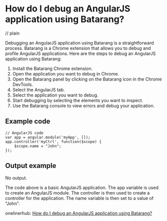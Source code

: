 # How do I debug an AngularJS application using Batarang?
// plain

Debugging an AngularJS application using Batarang is a straightforward process. Batarang is a Chrome extension that allows you to debug and profile AngularJS applications. Here are the steps to debug an AngularJS application using Batarang:

1. Install the Batarang Chrome extension.
2. Open the application you want to debug in Chrome.
3. Open the Batarang panel by clicking on the Batarang icon in the Chrome DevTools.
4. Select the AngularJS tab.
5. Select the application you want to debug.
6. Start debugging by selecting the elements you want to inspect.
7. Use the Batarang console to view errors and debug your application.

## Example code


```
// AngularJS code
var app = angular.module('myApp', []);
app.controller('myCtrl', function($scope) {
    $scope.name = "John";
});
```

## Output example


No output.

The code above is a basic AngularJS application. The app variable is used to create an AngularJS module. The controller is then used to create a controller for the application. The name variable is then set to a value of "John".

onelinerhub: [How do I debug an AngularJS application using Batarang?](https://onelinerhub.com/angularjs/how-do-i-debug-an-angularjs-application-using-batarang)